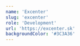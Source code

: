 ```yaml
---
name: 'Excenter'
slug: 'excenter'
role: 'Development'
url: 'https://excenter.sk'
backgroundColor: '#3C3A36'
---
```

